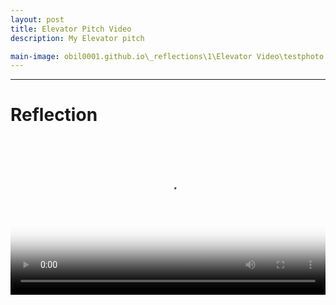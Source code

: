 ```yaml
---
layout: post
title: Elevator Pitch Video
description: My Elevator pitch 

main-image: obil0001.github.io\_reflections\1\Elevator Video\testphoto.png
---
```

---
# Reflection
<video controls playsinline width="100%" poster="obil0001.github.io\_reflections\1\Elevator Video\testphoto.png">
  <source src="/Elevator Video/testvideo.mp4" type="video/mp4">
  Your browser does not support the video tag. <a href="/assets/videos/elevator.mp4">Download the video</a>.
</video>

